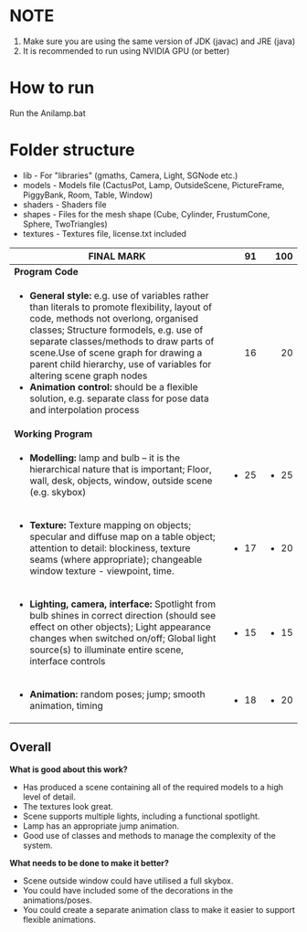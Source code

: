 NOTE
=====
1. Make sure you are using the same version of JDK (javac) and JRE (java)
2. It is recommended to run using NVIDIA GPU (or better)

How to run
====================
Run the Anilamp.bat

Folder structure
====================
- lib - For "libraries" (gmaths, Camera, Light, SGNode etc.)
- models - Models file (CactusPot, Lamp, OutsideScene, PictureFrame, PiggyBank, Room, Table, Window)
- shaders - Shaders file
- shapes - Files for the mesh shape (Cube, Cylinder, FrustumCone, Sphere, TwoTriangles)
- textures - Textures file, license.txt included

| FINAL MARK | 91 | 100 |
| --- | ---: | ---: |
| **Program Code** | | |
| <ul><li><strong>General style:</strong> e.g. use of variables rather than literals to promote flexibility, layout of code, methods not overlong, organised classes; Structure formodels, e.g. use of separate classes/methods to draw parts of scene.Use of scene graph for drawing a parent child hierarchy, use of variables for altering scene graph nodes</li><li><strong>Animation control:</strong> should be a flexible solution, e.g. separate class for pose data and interpolation process</li></ul> | 16 | 20 |
| **Working Program** | | |
| <ul><li><strong>Modelling:</strong> lamp and bulb – it is the hierarchical nature that is important; Floor, wall, desk, objects, window, outside scene (e.g. skybox)</li></ul> | <ul><li>25</li></ul> | <ul><li>25</li></ul> |
| <ul><li><strong>Texture:</strong> Texture mapping on objects; specular and diffuse map on a table object; attention to detail: blockiness, texture seams (where appropriate); changeable window texture - viewpoint, time.</li></ul> | <ul><li>17</li></ul> | <ul><li>20</li></ul> |
| <ul><li><strong>Lighting, camera, interface:</strong> Spotlight from bulb shines in correct direction (should see effect on other objects); Light appearance changes when switched on/off; Global light source(s) to illuminate entire scene, interface controls</li></ul> | <ul><li>15</li></ul> | <ul><li>15</li></ul> |
| <ul><li><strong>Animation:</strong> random poses; jump; smooth animation, timing</li></ul> | <ul><li>18</li></ul> | <ul><li>20</li></ul> |

**Overall**
---

**What is good about this work?**
- Has produced a scene containing all of the required models to a high level of detail.
- The textures look great.
- Scene supports multiple lights, including a functional spotlight.
- Lamp has an appropriate jump animation.
- Good use of classes and methods to manage the complexity of the system.

**What needs to be done to make it better?**
- Scene outside window could have utilised a full skybox.
- You could have included some of the decorations in the animations/poses.
- You could create a separate animation class to make it easier to support flexible animations.